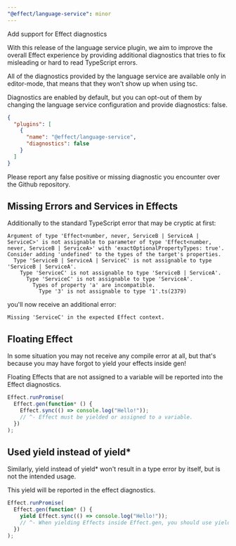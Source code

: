 ```yaml
---
"@effect/language-service": minor
---
```


Add support for Effect diagnostics

With this release of the language service plugin, we aim to improve the overall Effect experience by providing additional diagnostics that tries to fix misleading or hard to read TypeScript errors.

All of the diagnostics provided by the language service are available only in editor-mode, that means that they won't show up when using tsc.

Diagnostics are enabled by default, but you can opt-out of them by changing the language service configuration and provide diagnostics: false.

```json
{
  "plugins": [
    {
      "name": "@effect/language-service",
      "diagnostics": false
    }
  ]
}
```

Please report any false positive or missing diagnostic you encounter over the Github repository.

## Missing Errors and Services in Effects

Additionally to the standard TypeScript error that may be cryptic at first:

```
Argument of type 'Effect<number, never, ServiceB | ServiceA | ServiceC>' is not assignable to parameter of type 'Effect<number, never, ServiceB | ServiceA>' with 'exactOptionalPropertyTypes: true'. Consider adding 'undefined' to the types of the target's properties.
  Type 'ServiceB | ServiceA | ServiceC' is not assignable to type 'ServiceB | ServiceA'.
    Type 'ServiceC' is not assignable to type 'ServiceB | ServiceA'.
      Type 'ServiceC' is not assignable to type 'ServiceA'.
        Types of property 'a' are incompatible.
          Type '3' is not assignable to type '1'.ts(2379)
```

you'll now receive an additional error:

```
Missing 'ServiceC' in the expected Effect context.
```

## Floating Effect

In some situation you may not receive any compile error at all, but that's because you may have forgot to yield your effects inside gen!

Floating Effects that are not assigned to a variable will be reported into the Effect diagnostics.

```ts
Effect.runPromise(
  Effect.gen(function* () {
    Effect.sync(() => console.log("Hello!"));
    // ^- Effect must be yielded or assigned to a variable.
  })
);
```

## Used yield instead of yield\*

Similarly, yield instead of yield\* won't result in a type error by itself, but is not the intended usage.

This yield will be reported in the effect diagnostics.

```ts
Effect.runPromise(
  Effect.gen(function* () {
    yield Effect.sync(() => console.log("Hello!"));
    // ^- When yielding Effects inside Effect.gen, you should use yield* instead of yield.
  })
);
```
